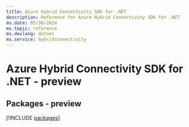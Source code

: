 ```yaml
---
title: Azure Hybrid Connectivity SDK for .NET
description: Reference for Azure Hybrid Connectivity SDK for .NET
ms.date: 05/30/2024
ms.topic: reference
ms.devlang: dotnet
ms.service: hybridconnectivity
---
```

# Azure Hybrid Connectivity SDK for .NET - preview
## Packages - preview
[!INCLUDE [packages](hybrid-connectivity-index.md)]